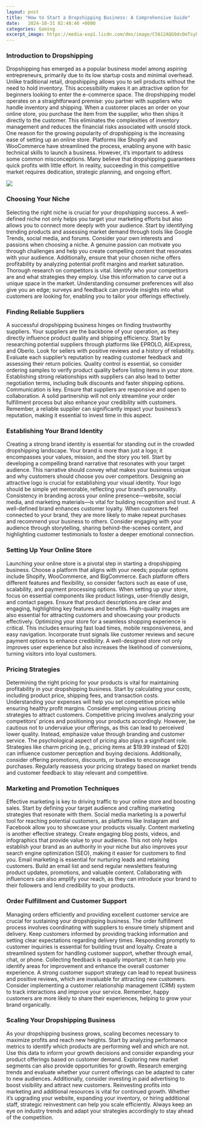 ```yaml
---
layout: post
title: "How to Start a Dropshipping Business: A Comprehensive Guide"
date:   2024-10-31 02:48:46 +0000
categories: Gaming
excerpt_image: https://media-exp1.licdn.com/dms/image/C5612AQG9dcOmTsyhbg/article-cover_image-shrink_600_2000/0/1621778472312?e=2147483647&amp;v=beta&amp;t=vvpwep6xaCOyXrOFRE3Xk2B0A39XiTPiJO73M4BuYZs
---
```


### Introduction to Dropshipping
Dropshipping has emerged as a popular business model among aspiring entrepreneurs, primarily due to its low startup costs and minimal overhead. Unlike traditional retail, dropshipping allows you to sell products without the need to hold inventory. This accessibility makes it an attractive option for beginners looking to enter the e-commerce space.
The dropshipping model operates on a straightforward premise: you partner with suppliers who handle inventory and shipping. When a customer places an order on your online store, you purchase the item from the supplier, who then ships it directly to the customer. This eliminates the complexities of inventory management and reduces the financial risks associated with unsold stock.
One reason for the growing popularity of dropshipping is the increasing ease of setting up an online store. Platforms like Shopify and WooCommerce have streamlined the process, enabling anyone with basic technical skills to launch a business. However, it’s important to address some common misconceptions. Many believe that dropshipping guarantees quick profits with little effort. In reality, succeeding in this competitive market requires dedication, strategic planning, and ongoing effort.

![](https://media-exp1.licdn.com/dms/image/C5612AQG9dcOmTsyhbg/article-cover_image-shrink_600_2000/0/1621778472312?e=2147483647&amp;v=beta&amp;t=vvpwep6xaCOyXrOFRE3Xk2B0A39XiTPiJO73M4BuYZs)
### Choosing Your Niche
Selecting the right niche is crucial for your dropshipping success. A well-defined niche not only helps you target your marketing efforts but also allows you to connect more deeply with your audience. Start by identifying trending products and assessing market demand through tools like Google Trends, social media, and forums.
Consider your own interests and passions when choosing a niche. A genuine passion can motivate you through challenges and help you create compelling content that resonates with your audience. Additionally, ensure that your chosen niche offers profitability by analyzing potential profit margins and market saturation.
Thorough research on competitors is vital. Identify who your competitors are and what strategies they employ. Use this information to carve out a unique space in the market. Understanding consumer preferences will also give you an edge; surveys and feedback can provide insights into what customers are looking for, enabling you to tailor your offerings effectively.
### Finding Reliable Suppliers
A successful dropshipping business hinges on finding trustworthy suppliers. Your suppliers are the backbone of your operation, as they directly influence product quality and shipping efficiency. Start by researching potential suppliers through platforms like EPROLO, AliExpress, and Oberlo. Look for sellers with positive reviews and a history of reliability.
Evaluate each supplier’s reputation by reading customer feedback and assessing their return policies. Quality control is essential, so consider ordering samples to verify product quality before listing items in your store. Establishing strong relationships with suppliers can also lead to better negotiation terms, including bulk discounts and faster shipping options.
Communication is key. Ensure that suppliers are responsive and open to collaboration. A solid partnership will not only streamline your order fulfillment process but also enhance your credibility with customers. Remember, a reliable supplier can significantly impact your business’s reputation, making it essential to invest time in this aspect.
### Establishing Your Brand Identity
Creating a strong brand identity is essential for standing out in the crowded dropshipping landscape. Your brand is more than just a logo; it encompasses your values, mission, and the story you tell. Start by developing a compelling brand narrative that resonates with your target audience. This narrative should convey what makes your business unique and why customers should choose you over competitors.
Designing an attractive logo is crucial for establishing your visual identity. Your logo should be simple yet memorable, reflecting your brand’s personality. Consistency in branding across your online presence—website, social media, and marketing materials—is vital for building recognition and trust.
A well-defined brand enhances customer loyalty. When customers feel connected to your brand, they are more likely to make repeat purchases and recommend your business to others. Consider engaging with your audience through storytelling, sharing behind-the-scenes content, and highlighting customer testimonials to foster a deeper emotional connection.
### Setting Up Your Online Store
Launching your online store is a pivotal step in starting a dropshipping business. Choose a platform that aligns with your needs; popular options include Shopify, WooCommerce, and BigCommerce. Each platform offers different features and flexibility, so consider factors such as ease of use, scalability, and payment processing options.
When setting up your store, focus on essential components like product listings, user-friendly design, and contact pages. Ensure that product descriptions are clear and engaging, highlighting key features and benefits. High-quality images are also essential for attracting customers and showcasing your products effectively.
Optimizing your store for a seamless shopping experience is critical. This includes ensuring fast load times, mobile responsiveness, and easy navigation. Incorporate trust signals like customer reviews and secure payment options to enhance credibility. A well-designed store not only improves user experience but also increases the likelihood of conversions, turning visitors into loyal customers.
### Pricing Strategies
Determining the right pricing for your products is vital for maintaining profitability in your dropshipping business. Start by calculating your costs, including product price, shipping fees, and transaction costs. Understanding your expenses will help you set competitive prices while ensuring healthy profit margins.
Consider employing various pricing strategies to attract customers. Competitive pricing involves analyzing your competitors’ prices and positioning your products accordingly. However, be cautious not to undervalue your offerings, as this can lead to perceived lower quality. Instead, emphasize value through branding and customer service.
The psychological aspect of pricing also plays a significant role. Strategies like charm pricing (e.g., pricing items at $19.99 instead of $20) can influence customer perception and buying decisions. Additionally, consider offering promotions, discounts, or bundles to encourage purchases. Regularly reassess your pricing strategy based on market trends and customer feedback to stay relevant and competitive.
### Marketing and Promotion Techniques
Effective marketing is key to driving traffic to your online store and boosting sales. Start by defining your target audience and crafting marketing strategies that resonate with them. Social media marketing is a powerful tool for reaching potential customers, as platforms like Instagram and Facebook allow you to showcase your products visually.
Content marketing is another effective strategy. Create engaging blog posts, videos, and infographics that provide value to your audience. This not only helps establish your brand as an authority in your niche but also improves your search engine optimization (SEO), making it easier for customers to find you.
Email marketing is essential for nurturing leads and retaining customers. Build an email list and send regular newsletters featuring product updates, promotions, and valuable content. Collaborating with influencers can also amplify your reach, as they can introduce your brand to their followers and lend credibility to your products.
### Order Fulfillment and Customer Support
Managing orders efficiently and providing excellent customer service are crucial for sustaining your dropshipping business. The order fulfillment process involves coordinating with suppliers to ensure timely shipment and delivery. Keep customers informed by providing tracking information and setting clear expectations regarding delivery times.
Responding promptly to customer inquiries is essential for building trust and loyalty. Create a streamlined system for handling customer support, whether through email, chat, or phone. Collecting feedback is equally important; it can help you identify areas for improvement and enhance the overall customer experience.
A strong customer support strategy can lead to repeat business and positive reviews, which are invaluable for attracting new customers. Consider implementing a customer relationship management (CRM) system to track interactions and improve your service. Remember, happy customers are more likely to share their experiences, helping to grow your brand organically.
### Scaling Your Dropshipping Business
As your dropshipping business grows, scaling becomes necessary to maximize profits and reach new heights. Start by analyzing performance metrics to identify which products are performing well and which are not. Use this data to inform your growth decisions and consider expanding your product offerings based on customer demand.
Exploring new market segments can also provide opportunities for growth. Research emerging trends and evaluate whether your current offerings can be adapted to cater to new audiences. Additionally, consider investing in paid advertising to boost visibility and attract new customers.
Reinvesting profits into marketing and additional resources is vital for continued growth. Whether it’s upgrading your website, expanding your inventory, or hiring additional staff, strategic reinvestment can help you scale efficiently. Always keep an eye on industry trends and adapt your strategies accordingly to stay ahead of the competition.